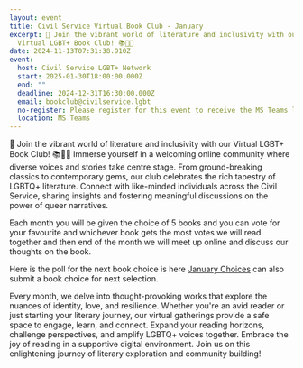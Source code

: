 ```yaml
---
layout: event
title: Civil Service Virtual Book Club - January
excerpt: 🌈 Join the vibrant world of literature and inclusivity with our
  Virtual LGBT+ Book Club! 📚🏳️‍🌈
date: 2024-11-13T07:31:38.910Z
event:
  host: Civil Service LGBT+ Network
  start: 2025-01-30T18:00:00.000Z
  end: ""
  deadline: 2024-12-31T16:30:00.000Z
  email: bookclub@civilservice.lgbt
  no-register: Please register for this event to receive the MS Teams link
  location: MS Teams
---
```

🌈 Join the vibrant world of literature and inclusivity with our Virtual LGBT+ Book Club! 📚🏳️‍🌈 Immerse yourself in a welcoming online community where diverse voices and stories take centre stage. From ground-breaking classics to contemporary gems, our club celebrates the rich tapestry of LGBTQ+ literature. Connect with like-minded individuals across the Civil Service, sharing insights and fostering meaningful discussions on the power of queer narratives.

Each month you will be given the choice of 5 books and you can vote for your favourite and whichever book gets the most votes we will read together and then end of the month we will meet up online and discuss our thoughts on the book.

Here is the poll for the next book choice is here [January Choices](https://eur03.safelinks.protection.outlook.com/?url=https%3A%2F%2Fforms.office.com%2Fe%2FnSz6Q3V5jR&data=05%7C02%7Cross.starkie%40hmrc.gov.uk%7C8b2cbcf38230416f3a1708dd033fc46a%7Cac52f73cfd1a4a9a8e7a4a248f3139e1%7C0%7C0%7C638670294610194284%7CUnknown%7CTWFpbGZsb3d8eyJFbXB0eU1hcGkiOnRydWUsIlYiOiIwLjAuMDAwMCIsIlAiOiJXaW4zMiIsIkFOIjoiTWFpbCIsIldUIjoyfQ%3D%3D%7C0%7C%7C%7C&sdata=acYtuIKh9L94SQZXBGdR2DgXbwRDVvlOd7MS7t9Rf5A%3D&reserved=0) can also submit a book choice for next selection.

Every month, we delve into thought-provoking works that explore the nuances of identity, love, and resilience. Whether you're an avid reader or just starting your literary journey, our virtual gatherings provide a safe space to engage, learn, and connect. Expand your reading horizons, challenge perspectives, and amplify LGBTQ+ voices together. Embrace the joy of reading in a supportive digital environment. Join us on this enlightening journey of literary exploration and community building!